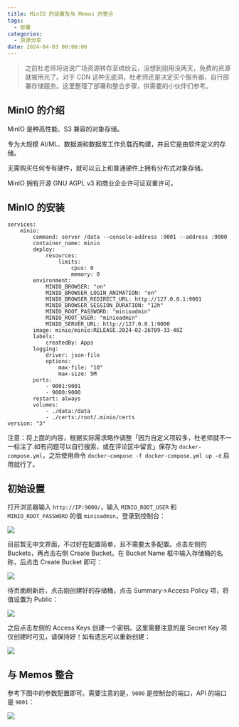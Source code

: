 ```yaml
---
title: MinIO 的部署及与 Memos 的整合
tags:
  - 部署
categories:
  - 资源分享
date: 2024-04-03 00:00:00
---
```


> 之前杜老师将说说广场资源转存至缤纷云，没想到刚用没两天，免费的资源就被用光了。对于 CDN 这种无底洞，杜老师还是决定买个服务器，自行部署存储服务。这里整理了部署和整合步骤，供需要的小伙伴们参考。

<!-- more -->

## MinIO 的介绍

MinIO 是种高性能、S3 兼容的对象存储。

专为大规模 AI/ML、数据湖和数据库工作负载而构建，并且它是由软件定义的存储。

无需购买任何专有硬件，就可以云上和普通硬件上拥有分布式对象存储。

MinIO 拥有开源 GNU AGPL v3 和商业企业许可证双重许可。

## MinIO 的安装

```
services:
    minio:
        command: server /data --console-address :9001 --address :9000
        container_name: minio
        deploy:
            resources:
                limits:
                    cpus: 0
                    memory: 0
        environment:
            MINIO_BROWSER: "on"
            MINIO_BROWSER_LOGIN_ANIMATION: "on"
            MINIO_BROWSER_REDIRECT_URL: http://127.0.0.1:9001
            MINIO_BROWSER_SESSION_DURATION: "12h"
            MINIO_ROOT_PASSWORD: "minioadmin"
            MINIO_ROOT_USER: "minioadmin"
            MINIO_SERVER_URL: http://127.0.0.1:9000
        image: minio/minio:RELEASE.2024-02-26T09-33-48Z
        labels:
            createdBy: Apps
        logging:
            driver: json-file
            options:
                max-file: "10"
                max-size: 5M
        ports:
            - 9001:9001
            - 9000:9000
        restart: always
        volumes:
            - ./data:/data
            - ./certs:/root/.minio/certs
version: "3"
```

注意：将上面的内容，根据实际需求略作调整「因为自定义项较多，杜老师就不一一标注了.如有问题可以自行搜索，或在评论区中留言」保存为 `docker-compose.yml`，之后使用命令 `docker-compose -f docker-compose.yml up -d` 启用就行了。

## 初始设置

打开浏览器输入 `http://IP:9000/`，输入 `MINIO_ROOT_USER` 和 `MINIO_ROOT_PASSWORD` 的值 `minioadmin`，登录到控制台：

![](https://cdn.dusays.com/2024/04/693-1.jpg)

目前暂无中文界面，不过好在配置简单，且不需要太多配置。点击左侧的 Buckets，再点击右侧 Create Bucket。在 Bucket Name 框中输入存储桶的名称，后点击 Create Bucket 即可：

![](https://cdn.dusays.com/2024/04/693-2.jpg)

待页面刷新后，点击刚创建好的存储桶，点击 Summary->Access Policy 项，将值设置为 Public：

![](https://cdn.dusays.com/2024/04/693-3.jpg)

之后点击左侧的 Access Keys 创建一个密钥。这里需要注意的是 Secret Key 项仅创建时可见，请保持好！如有遗忘可以重新创建：

![](https://cdn.dusays.com/2024/04/693-4.jpg)

## 与 Memos 整合

参考下图中的参数配置即可。需要注意的是，`9000` 是控制台的端口，API 的端口是 `9001`：

![](https://cdn.dusays.com/2024/04/693-5.jpg)